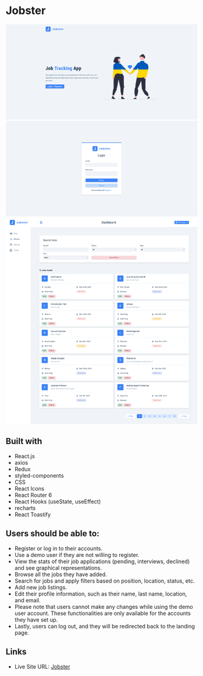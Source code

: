 # Jobster

![](./screenshot3.png)
![](./screenshot2.png)
![](./screenshot.png)

## Built with

- React.js
- axios
- Redux
- styled-components
- CSS
- React Icons
- React Router 6
- React Hooks (useState, useEffect)
- recharts
- React Toastify

## Users should be able to:

- Register or log in to their accounts.
- Use a demo user if they are not willing to register.
- View the stats of their job applications (pending, interviews, declined) and see graphical representations.
- Browse all the jobs they have added.
- Search for jobs and apply filters based on position, location, status, etc.
- Add new job listings.
- Edit their profile information, such as their name, last name, location, and email.
- Please note that users cannot make any changes while using the demo user account. These functionalities are only available for the accounts they have set up.
- Lastly, users can log out, and they will be redirected back to the landing page.

## Links

- Live Site URL: [Jobster](https://jobster-ekizashvilit.netlify.app/landing)

